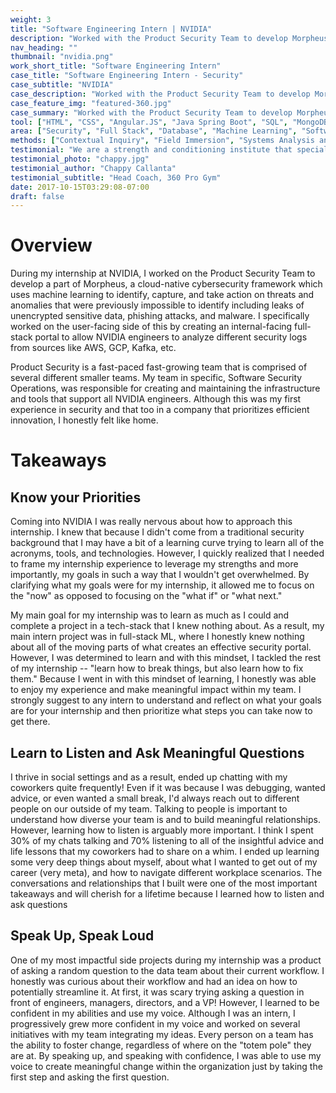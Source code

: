 ```yaml
---
weight: 3
title: "Software Engineering Intern | NVIDIA"
description: "Worked with the Product Security Team to develop Morpheus, a cloud-native cybersecurity framework to identify, capture and take action on threats and anomalies that were previously impossible to identify"
nav_heading: ""
thumbnail: "nvidia.png"
work_short_title: "Software Engineering Intern"
case_title: "Software Engineering Intern - Security"
case_subtitle: "NVIDIA"
case_description: "Worked with the Product Security Team to develop Morpheus, a cloud-native cybersecurity framework to identify, capture and take action on threats and anomalies that were previously impossible to identify"
case_feature_img: "featured-360.jpg"
case_summary: "Worked with the Product Security Team to develop Morpheus, a cloud-native cybersecurity framework to identify, capture and take action on threats and anomalies that were previously impossible to identify"
tool: ["HTML", "CSS", "Angular.JS", "Java Spring Boot", "SQL", "MongoDB","Rapids", "CUDA"]
area: ["Security", "Full Stack", "Database", "Machine Learning", "Software Development"]
methods: ["Contextual Inquiry", "Field Immersion", "Systems Analysis and Design"]
testimonial: "We are a strength and conditioning institute that specializes in training elite athletes. As such, we need to keep track of the smallest changes in their physical abilities. We developed a system called a PRO score which is a battery of tests for this need. The theory was sound but it took us forever to administer the tests. The prototype that Alexis designed will be able to help us automate these tests and shrink testing time by half. He was able to listen to our needs and address it directly. I'm confident that when the final product comes in, it will help us a great deal in terms of our operations."
testimonial_photo: "chappy.jpg"
testimonial_author: "Chappy Callanta"
testimonial_subtitle: "Head Coach, 360 Pro Gym"
date: 2017-10-15T03:29:08-07:00
draft: false
---
```


# Overview
During my internship at NVIDIA, I worked on the Product Security Team to develop a part of Morpheus, a cloud-native cybersecurity framework which uses machine learning to identify, capture, and take action on threats and anomalies that were previously impossible to identify including leaks of unencrypted sensitive data, phishing attacks, and malware. I specifically worked on the user-facing side of this by creating an internal-facing full-stack portal to allow NVIDIA engineers to analyze different security logs from sources like AWS, GCP, Kafka, etc. 

Product Security is a fast-paced fast-growing team that is comprised of several different smaller teams. My team in specific, Software Security Operations, was responsible for creating and maintaining the infrastructure and tools that support all NVIDIA engineers. Although this was my first experience in security and that too in a company that prioritizes efficient innovation, I honestly felt like home. 

# Takeaways 

## Know your Priorities
Coming into NVIDIA I was really nervous about how to approach this internship. I knew that because I didn't come from a traditional security background that I may have a bit of a learning curve trying to learn all of the acronyms, tools, and technologies. However, I quickly realized that I needed to frame my internship experience to leverage my strengths and more importantly, my goals in such a way that I wouldn't get overwhelmed. By clarifying what my goals were for my internship, it allowed me to focus on the "now" as opposed to focusing on the "what if" or "what next." 

My main goal for my internship was to learn as much as I could and complete a project in a tech-stack that I knew nothing about. As a result, my main intern project was in full-stack ML, where I honestly knew nothing about all of the moving parts of what creates an effective security portal. However, I was determined to learn and with this mindset, I tackled the rest of my internship --  "learn how to break things, but also learn how to fix them." Because I went in with this mindset of learning, I honestly was able to enjoy my experience and make meaningful impact within my team. I strongly suggest to any intern to understand and reflect on what your goals are for your internship and then prioritize what steps you can take now to get there. 

## Learn to Listen and Ask Meaningful Questions
I thrive in social settings and as a result, ended up chatting with my coworkers quite frequently! Even if it was because I was debugging, wanted advice, or even wanted a small break, I'd always reach out to different people on our outside of my team. Talking to people is important to understand how diverse your team is and to build meaningful relationships. However, learning how to listen is arguably more important. I think I spent 30% of my chats talking and 70% listening to all of the insightful advice and life lessons that my coworkers had to share on a whim. I ended up learning some very deep things about myself, about what I wanted to get out of my career (very meta), and how to navigate different workplace scenarios. The conversations and relationships that I built were one of the most important takeaways and will cherish for a lifetime because I learned how to listen and ask questions 

## Speak Up, Speak Loud 
One of my most impactful side projects during my internship was a product of asking a random question to the data team about their current workflow. I honestly was curious about their workflow and had an idea on how to potentially streamline it. At first, it was scary trying asking a question in front of engineers, managers, directors, and a VP! However, I learned to be confident in my abilities and use my voice. Although I was an intern, I progressively grew more confident in my voice and worked on several initiatives with my team integrating my ideas. Every person on a team has the ability to foster change, regardless of where on the "totem pole" they are at. By speaking up, and speaking with confidence, I was able to use my voice to create meaningful change within the organization just by taking the first step and asking the first question. 